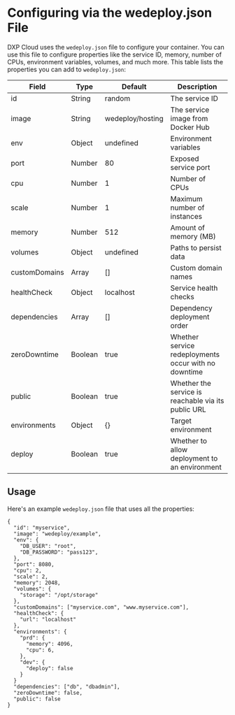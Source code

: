 # Configuring via the wedeploy.json File

DXP Cloud uses the `wedeploy.json` file to configure your container. You can use 
this file to configure properties like the service ID, memory, number of CPUs, 
environment variables, volumes, and much more. This table lists the properties 
you can add to `wedeploy.json`:

Field          | Type           | Default          | Description    |
---------------|----------------|------------------|----------------|
id             | String         | random           | The service ID |
image          | String         | wedeploy/hosting | The service image from Docker Hub |
env            | Object         | undefined        | Environment variables |
port           | Number         | 80               | Exposed service port |
cpu            | Number         | 1                | Number of CPUs |
scale          | Number         | 1                | Maximum number of instances |
memory         | Number         | 512              | Amount of memory (MB) |
volumes        | Object         | undefined        | Paths to persist data |
customDomains  | Array          | []               | Custom domain names |
healthCheck    | Object         | localhost        | Service health checks |
dependencies   | Array          | []               | Dependency deployment order |
zeroDowntime   | Boolean        | true             | Whether service redeployments occur with no downtime |
public         | Boolean        | true             | Whether the service is reachable via its public URL |
environments   | Object         | {}               | Target environment |
deploy         | Boolean        | true             | Whether to allow deployment to an environment |

## Usage

Here's an example `wedeploy.json` file that uses all the properties: 

    {
      "id": "myservice",
      "image": "wedeploy/example",
      "env": {
        "DB_USER": "root",
        "DB_PASSWORD": "pass123",
      },
      "port": 8080,
      "cpu": 2,
      "scale": 2,
      "memory": 2048,
      "volumes": {
        "storage": "/opt/storage"
      },
      "customDomains": ["myservice.com", "www.myservice.com"],
      "healthCheck": {
        "url": "localhost"
      },
      "environments": {
        "prd": {
          "memory": 4096,
          "cpu": 6,
        },
        "dev": {
          "deploy": false
        }
      }
      "dependencies": ["db", "dbadmin"],
      "zeroDowntime": false,
      "public": false
    }
